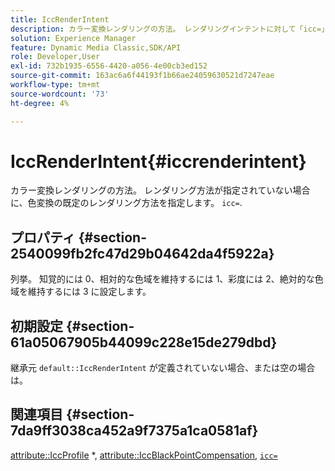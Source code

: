```yaml
---
title: IccRenderIntent
description: カラー変換レンダリングの方法。 レンダリングインテントに対して「icc=」が指定されていない場合の、カラー変換用のデフォルトのレンダリングインテントを提供します。
solution: Experience Manager
feature: Dynamic Media Classic,SDK/API
role: Developer,User
exl-id: 732b1935-6556-4420-a056-4e00cb3ed152
source-git-commit: 163ac6a6f44193f1b66ae24059630521d7247eae
workflow-type: tm+mt
source-wordcount: '73'
ht-degree: 4%

---
```


# IccRenderIntent{#iccrenderintent}

カラー変換レンダリングの方法。 レンダリング方法が指定されていない場合に、色変換の既定のレンダリング方法を指定します。 `icc=`.

## プロパティ {#section-2540099fb2fc47d29b04642da4f5922a}

列挙。 知覚的には 0、相対的な色域を維持するには 1、彩度には 2、絶対的な色域を維持するには 3 に設定します。

## 初期設定 {#section-61a05067905b44099c228e15de279dbd}

継承元 `default::IccRenderIntent` が定義されていない場合、または空の場合は。

## 関連項目 {#section-7da9ff3038ca452a9f7375a1ca0581af}

[attribute::IccProfile](../../../../../is-api/image-catalog/image-serving-api-ref/c-image-catalog-reference/c-attributes-reference/r-iccprofilecmyk.md#reference-db89f9dac33e447cadb359ec1ba27ee0) &#42;, [attribute::IccBlackPointCompensation](../../../../../is-api/image-catalog/image-serving-api-ref/c-image-catalog-reference/c-attributes-reference/r-iccblackpointcompensation.md#reference-357626375ee140d1807f0c05171c733f), [`icc=`](../../../../../is-api/http-ref/image-serving-api-ref/c-http-protocol-reference/c-command-reference/r-icc.md#reference-182b5679e21e4df3b4d330535a5a7517)
